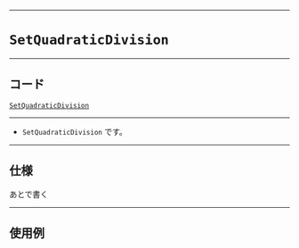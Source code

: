 _____

# `SetQuadraticDivision`

_____

## コード

[`SetQuadraticDivision`](https://github.com/titanium-22/Library_py/blob/main/DataStructures/Set/SetQuadraticDivision.py)

_____

- `SetQuadraticDivision` です。

_____

## 仕様

あとで書く

_____

## 使用例

```python
```

